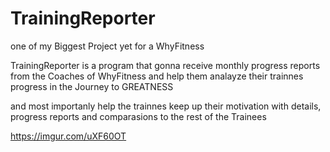 # TrainingReporter

one of my Biggest Project yet for a WhyFitness

TrainingReporter is a program that gonna receive monthly progress reports from the Coaches of WhyFitness and help them analayze their trainnes progress in the Journey to GREATNESS

and most importanly help the trainnes keep up their motivation with details,  progress reports and comparasions to the rest of the Trainees


https://imgur.com/uXF60OT
